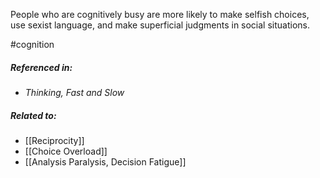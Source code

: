 People who are cognitively busy are more likely to make selfish choices, use sexist language, and make superficial judgments in social situations. 

#cognition 

##### Referenced in: 

- *Thinking, Fast and Slow*

##### Related to:
- [[Reciprocity]] 
- [[Choice Overload]] 
- [[Analysis Paralysis, Decision Fatigue]] 